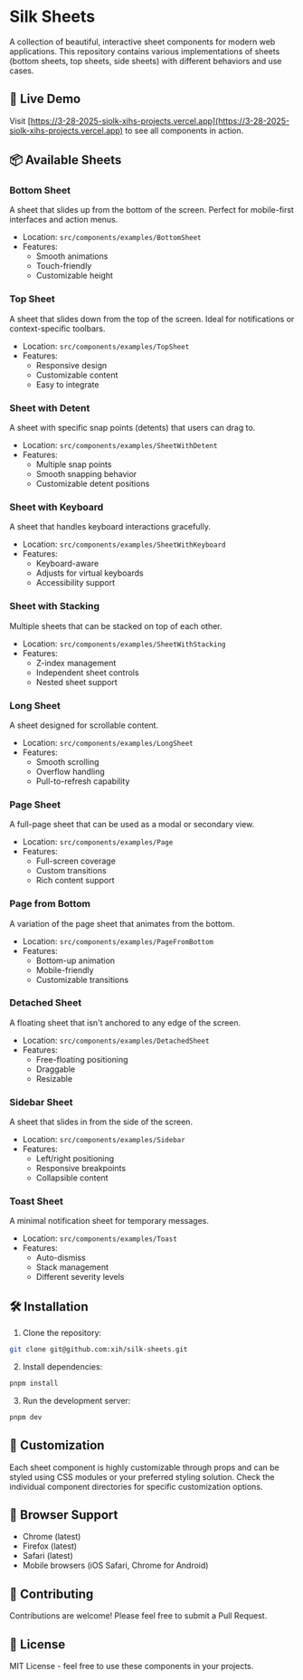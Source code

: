 # Silk Sheets

A collection of beautiful, interactive sheet components for modern web applications. This repository contains various implementations of sheets (bottom sheets, top sheets, side sheets) with different behaviors and use cases.

## 🚀 Live Demo

Visit [https://3-28-2025-siolk-xihs-projects.vercel.app](https://3-28-2025-siolk-xihs-projects.vercel.app) to see all components in action.

## 📦 Available Sheets

### Bottom Sheet

A sheet that slides up from the bottom of the screen. Perfect for mobile-first interfaces and action menus.

- Location: `src/components/examples/BottomSheet`
- Features:
  - Smooth animations
  - Touch-friendly
  - Customizable height

### Top Sheet

A sheet that slides down from the top of the screen. Ideal for notifications or context-specific toolbars.

- Location: `src/components/examples/TopSheet`
- Features:
  - Responsive design
  - Customizable content
  - Easy to integrate

### Sheet with Detent

A sheet with specific snap points (detents) that users can drag to.

- Location: `src/components/examples/SheetWithDetent`
- Features:
  - Multiple snap points
  - Smooth snapping behavior
  - Customizable detent positions

### Sheet with Keyboard

A sheet that handles keyboard interactions gracefully.

- Location: `src/components/examples/SheetWithKeyboard`
- Features:
  - Keyboard-aware
  - Adjusts for virtual keyboards
  - Accessibility support

### Sheet with Stacking

Multiple sheets that can be stacked on top of each other.

- Location: `src/components/examples/SheetWithStacking`
- Features:
  - Z-index management
  - Independent sheet controls
  - Nested sheet support

### Long Sheet

A sheet designed for scrollable content.

- Location: `src/components/examples/LongSheet`
- Features:
  - Smooth scrolling
  - Overflow handling
  - Pull-to-refresh capability

### Page Sheet

A full-page sheet that can be used as a modal or secondary view.

- Location: `src/components/examples/Page`
- Features:
  - Full-screen coverage
  - Custom transitions
  - Rich content support

### Page from Bottom

A variation of the page sheet that animates from the bottom.

- Location: `src/components/examples/PageFromBottom`
- Features:
  - Bottom-up animation
  - Mobile-friendly
  - Customizable transitions

### Detached Sheet

A floating sheet that isn't anchored to any edge of the screen.

- Location: `src/components/examples/DetachedSheet`
- Features:
  - Free-floating positioning
  - Draggable
  - Resizable

### Sidebar Sheet

A sheet that slides in from the side of the screen.

- Location: `src/components/examples/Sidebar`
- Features:
  - Left/right positioning
  - Responsive breakpoints
  - Collapsible content

### Toast Sheet

A minimal notification sheet for temporary messages.

- Location: `src/components/examples/Toast`
- Features:
  - Auto-dismiss
  - Stack management
  - Different severity levels

## 🛠 Installation

1. Clone the repository:

```bash
git clone git@github.com:xih/silk-sheets.git
```

2. Install dependencies:

```bash
pnpm install
```

3. Run the development server:

```bash
pnpm dev
```

## 🎨 Customization

Each sheet component is highly customizable through props and can be styled using CSS modules or your preferred styling solution. Check the individual component directories for specific customization options.

## 📱 Browser Support

- Chrome (latest)
- Firefox (latest)
- Safari (latest)
- Mobile browsers (iOS Safari, Chrome for Android)

## 🤝 Contributing

Contributions are welcome! Please feel free to submit a Pull Request.

## 📄 License

MIT License - feel free to use these components in your projects.
